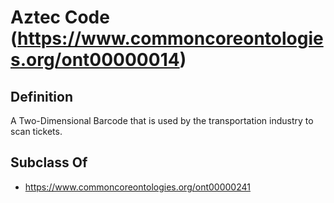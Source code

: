 # Aztec Code (https://www.commoncoreontologies.org/ont00000014)

## Definition
A Two-Dimensional Barcode that is used by the transportation industry to scan tickets.

## Subclass Of
- https://www.commoncoreontologies.org/ont00000241

